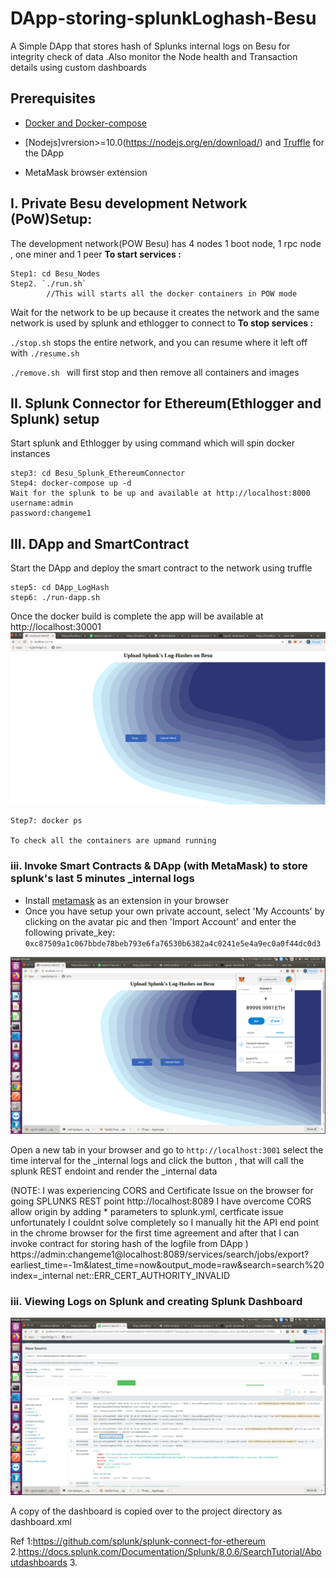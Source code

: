 # DApp-storing-splunkLoghash-Besu
A Simple DApp that stores hash of Splunks internal logs on Besu for integrity check of data .Also monitor the Node health and Transaction details using custom dashboards

## Prerequisites

- [Docker and Docker-compose](https://docs.docker.com/compose/install/)

- [Nodejs]vrersion>=10.0(https://nodejs.org/en/download/) and [Truffle](https://www.trufflesuite.com/truffle)  for the DApp

- MetaMask browser extension


## I. Private Besu development Network (PoW)Setup:
The development network(POW Besu) has 4 nodes 1 boot node, 1 rpc node , one miner and 1 peer
**To start services :**
```
Step1: cd Besu_Nodes
Step2. `./run.sh`
        //This will starts all the docker containers in POW mode
```
Wait for the network to be up because it creates the network and the same network is used by splunk and ethlogger to connect to
**To stop services :**

`./stop.sh` stops the entire network, and you can resume where it left off with `./resume.sh` 

`./remove.sh ` will first stop and then remove all containers and images
## II.  Splunk Connector for Ethereum(Ethlogger and Splunk) setup

Start splunk and Ethlogger by using command which will spin docker instances
```
step3: cd Besu_Splunk_EthereumConnector
Step4: docker-compose up -d
Wait for the splunk to be up and available at http://localhost:8000
username:admin
password:changeme1
```

## III. DApp and SmartContract

Start the DApp and deploy the smart contract to the network using truffle
```
step5: cd DApp_LogHash
step6: ./run-dapp.sh
```
Once the docker build is complete the app will be available at http://localhost:30001
![Image basic_pow](./DApp_LogHash/images/dapp.png)


```
Step7: docker ps 

To check all the containers are upmand running

```
### iii. Invoke Smart Contracts & DApp (with MetaMask) to store splunk's last 5 minutes _internal logs

- Install [metamask](https://metamask.io/) as an extension in your browser
- Once you have setup your own private account, select 'My Accounts' by clicking on the avatar pic and then 'Import Account' and enter the following private_key: `0xc87509a1c067bbde78beb793e6fa76530b6382a4c0241e5e4a9ec0a0f44dc0d3`

![Image dapp](./DApp_LogHash/images/dapp_metamask.png)

Open a new tab in your browser and go to `http://localhost:3001` select the time interval for the _internal logs and click the button , that will call the splunk REST endoint and render the _internal data


(NOTE: I was experiencing CORS and Certificate Issue on the browser for going SPLUNKS REST point http://localhost:8089
I have overcome CORS allow origin by adding * parameters to splunk.yml, certficate issue unfortunately I couldnt solve completely so I manually hit the API end point in the chrome browser for the first time  agreement and after that I can invoke contract for storing hash of the logfile from DApp )
https://admin:changeme1@localhost:8089/services/search/jobs/export?earliest_time=-1m&latest_time=now&output_mode=raw&search=search%20index=_internal net::ERR_CERT_AUTHORITY_INVALID

### iii. Viewing Logs on Splunk and creating Splunk Dashboard
![Image dapp](./DApp_LogHash/images/splunk_logs.png)

A copy of the dashboard is copied over to the project directory as dashboard.xml


Ref
1:https://github.com/splunk/splunk-connect-for-ethereum
2.https://docs.splunk.com/Documentation/Splunk/8.0.6/SearchTutorial/Aboutdashboards
3.